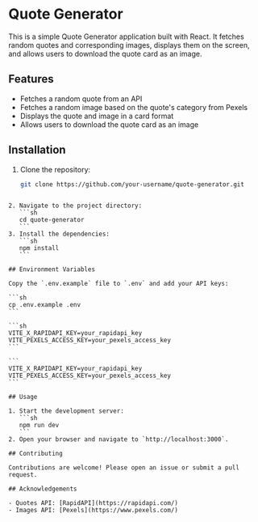 # Quote Generator

This is a simple Quote Generator application built with React. It fetches random quotes and corresponding images, displays them on the screen, and allows users to download the quote card as an image.

## Features

- Fetches a random quote from an API
- Fetches a random image based on the quote's category from Pexels
- Displays the quote and image in a card format
- Allows users to download the quote card as an image

## Installation

1. Clone the repository:
   ```sh
   git clone https://github.com/your-username/quote-generator.git
   ```

````

2. Navigate to the project directory:
   ```sh
   cd quote-generator
   ```
3. Install the dependencies:
   ```sh
   npm install
   ```

## Environment Variables

Copy the `.env.example` file to `.env` and add your API keys:

```sh
cp .env.example .env
```

```sh
VITE_X_RAPIDAPI_KEY=your_rapidapi_key
VITE_PEXELS_ACCESS_KEY=your_pexels_access_key
```

```
VITE_X_RAPIDAPI_KEY=your_rapidapi_key
VITE_PEXELS_ACCESS_KEY=your_pexels_access_key
```

## Usage

1. Start the development server:
   ```sh
   npm run dev
   ```
2. Open your browser and navigate to `http://localhost:3000`.

## Contributing

Contributions are welcome! Please open an issue or submit a pull request.

## Acknowledgements

- Quotes API: [RapidAPI](https://rapidapi.com/)
- Images API: [Pexels](https://www.pexels.com/)
````
